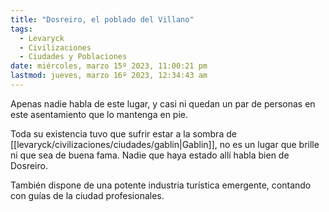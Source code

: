 ```yaml
---
title: "Dosreiro, el poblado del Villano" 
tags:
  - Levaryck
  - Civilizaciones
  - Ciudades y Poblaciones
date: miércoles, marzo 15º 2023, 11:00:21 pm
lastmod: jueves, marzo 16º 2023, 12:34:43 am
---
```


Apenas nadie habla de este lugar, y casi ni quedan un par de personas en este asentamiento que lo mantenga en pie.

Toda su existencia tuvo que sufrir estar a la sombra de [[levaryck/civilizaciones/ciudades/gablin|Gablin]], no es un lugar que brille ni que sea de buena fama. Nadie que haya estado allí habla bien de Dosreiro.

También dispone de una potente industria turística emergente, contando con guías de la ciudad profesionales.